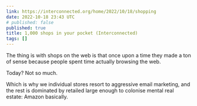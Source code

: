 ```yaml
---
link: https://interconnected.org/home/2022/10/18/shopping
date: 2022-10-18 23:43 UTC
# published: false
published: true
title: 1,000 shops in your pocket (Interconnected)
tags: []
---
```


The thing is with shops on the web is that once upon a time they made a ton of sense because people spent time actually browsing the web.

Today? Not so much.

Which is why we individual stores resort to aggressive email marketing, and the rest is dominated by retailed large enough to colonise mental real estate: Amazon basically.
